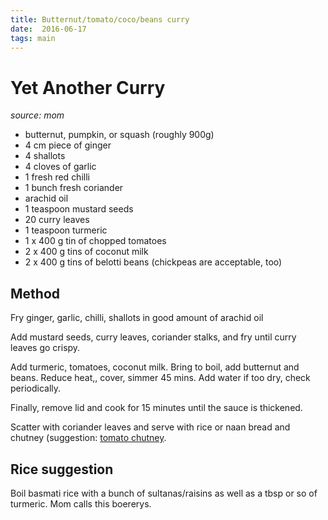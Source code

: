 ```yaml
---
title: Butternut/tomato/coco/beans curry
date:  2016-06-17
tags: main
---
```

Yet Another Curry
=================

_source: mom_

* butternut, pumpkin, or squash (roughly 900g)
* 4 cm piece of ginger
* 4 shallots
* 4 cloves of garlic
* 1 fresh red chilli
* 1 bunch fresh coriander
* arachid oil
* 1 teaspoon mustard seeds
* 20 curry leaves
* 1 teaspoon turmeric
* 1 x 400 g tin of chopped tomatoes
* 2 x 400 g tins of coconut milk
* 2 x 400 g tins of belotti beans (chickpeas are acceptable, too)

Method
------

Fry ginger, garlic, chilli, shallots in good amount of arachid oil

Add mustard seeds, curry leaves, coriander stalks, and fry until curry
leaves go crispy.

Add turmeric, tomatoes, coconut milk.  Bring to boil, add butternut
and beans. Reduce heat,, cover, simmer 45 mins.  Add water if too dry,
check periodically.

Finally, remove lid and cook for 15 minutes until the sauce is
thickened.

Scatter with coriander leaves and serve with rice or naan bread and
chutney (suggestion: [tomato chutney](/recipes/tomato-chutney.html).

Rice suggestion
---------------

Boil basmati rice with a bunch of sultanas/raisins as well as a tbsp
or so of turmeric.  Mom calls this boererys.

